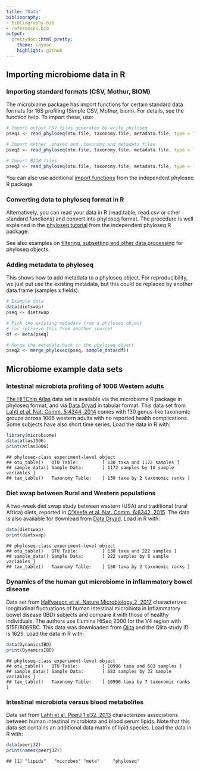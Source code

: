 ```yaml
---
title: "Data"
bibliography: 
- bibliography.bib
- references.bib
output: 
  prettydoc::html_pretty:
    theme: cayman
    highlight: github
---
```

<!--
  %\VignetteEngine{knitr::rmarkdown}
  %\VignetteIndexEntry{microbiome tutorial - data}
  %\usepackage[utf8]{inputenc}
  %\VignetteEncoding{UTF-8}  
-->


## Importing microbiome data in R


### Importing standard formats (CSV, Mothur, BIOM)

The microbiome package has import functions for certain standard data formats for 16S profiling (Simple CSV, Mothur, biom). For details, see the function help. To import these, use:


```r
# Import output CSV files generated by write_phyloseq
pseq1 <- read_phyloseq(otu.file, taxonomy.file, metadata.file, type = "simple")

# Import mother .shared and .taxonomy and metadata files
pseq2 <- read_phyloseq(otu.file, taxonomy.file, metadata.file, type = "mothur")

# Import BIOM files
pseq3 <- read_phyloseq(otu.file, taxonomy.file, metadata.file, type = "biom")
```

You can also use additional [import functions](http://joey711.github.io/phyloseq/import-data) from the independent phyloseq R package. 


### Converting data to phyloseq format in R

Alternatively, you can read your data in R (read.table, read.csv or other standard functions) and convert into phyloseq format. The procedure is well explained in the [phyloseq tutorial](http://joey711.github.io/phyloseq/import-data) from the independent phyloseq R package. 

See also examples on [filtering, subsetting and other data processing](Preprocessing.html) for phyloseq objects.


### Adding metadata to phyloseq 

This shows how to add metadata to a phyloseq object. For reproducibility, we just put use the existing metadata, but this could be replaced by another data.frame (samples x fields). 


```r
# Example data
data(dietswap)
pseq <- dietswap

# Pick the existing metadata from a phyloseq object
# (or retrieve this from another source)
df <- meta(pseq)

# Merge the metadata back in the phyloseq object
pseq2 <- merge_phyloseq(pseq, sample_data(df))
```


## Microbiome example data sets

### Intestinal microbiota profiling of 1006 Western adults

[The HITChip Atlas](Atlas.html) data set is available via the microbiome R package in phyloseq format, and via [Data Dryad](http://doi.org/10.5061/dryad.pk75d) in tabular format. This data set from [Lahti et al. Nat. Comm. 5:4344, 2014](http://www.nature.com/ncomms/2014/140708/ncomms5344/full/ncomms5344.html) comes with 130 genus-like taxonomic groups across 1006 western adults with no reported health complications. Some subjects have also short time series. Load the data in R with:


```r
library(microbiome)
data(atlas1006) 
print(atlas1006)
```

```
## phyloseq-class experiment-level object
## otu_table()   OTU Table:         [ 130 taxa and 1172 samples ]
## sample_data() Sample Data:       [ 1172 samples by 10 sample variables ]
## tax_table()   Taxonomy Table:    [ 130 taxa by 2 taxonomic ranks ]
```


### Diet swap between Rural and Western populations

A two-week diet swap study between western (USA) and traditional
(rural Africa) diets, reported in [O'Keefe et al. Nat. Comm. 6:6342,
2015](http://dx.doi.org/10.1038/ncomms7342). The data is also
available for download from [Data
Dryad](http://dx.doi.org/10.5061/dryad.1mn1n). Load in R with:


```r
data(dietswap)
print(dietswap)
```

```
## phyloseq-class experiment-level object
## otu_table()   OTU Table:         [ 130 taxa and 222 samples ]
## sample_data() Sample Data:       [ 222 samples by 8 sample variables ]
## tax_table()   Taxonomy Table:    [ 130 taxa by 2 taxonomic ranks ]
```


### Dynamics of the human gut microbiome in inflammatory bowel disease

Data set from [Halfvarson et al. Nature Microbiology 2, 2017](http://www.nature.com/articles/nmicrobiol20174) characterizes longitudinal fluctuations of human intestinal microbiota in Inflammatory bowel disease (IBD) subjects and compare it with those of healthy individuals. The authors use Illumina HiSeq 2000 for the V4 region with 515F/806RBC. This data was downloaded from [Qiita](https://qiita.ucsd.edu/study/description/1629) and the Qiita study ID is 1629.
Load the data in R with:


```r
data(DynamicsIBD)
print(DynamicsIBD)
```

```
## phyloseq-class experiment-level object
## otu_table()   OTU Table:         [ 10996 taxa and 683 samples ]
## sample_data() Sample Data:       [ 683 samples by 32 sample variables ]
## tax_table()   Taxonomy Table:    [ 10996 taxa by 7 taxonomic ranks ]
```

### Intestinal microbiota versus blood metabolites

Data set from [Lahti et al. PeerJ 1:e32,
2013](https://peerj.com/articles/32/) characterizes associations
between human intestinal microbiota and blood serum lipids. Note that
this data set contains an additional data matrix of lipid
species. Load the data in R with:


```r
data(peerj32)
print(names(peerj32))
```

```
## [1] "lipids"   "microbes" "meta"     "phyloseq"
```
